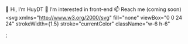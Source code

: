 👋 Hi, I’m HuyDT
👀 I’m interested in front-end
📫 Reach me (coming soon)
<svg
  xmlns="http://www.w3.org/2000/svg"
  fill="none"
  viewBox="0 0 24 24"
  strokeWidth={1.5}
  stroke="currentColor"
  className="w-6 h-6"
>
  <path
    strokeLinecap="round"
    strokeLinejoin="round"
    d="M3.75 21h16.5M4.5 3h15M5.25 3v18m13.5-18v18M9 6.75h1.5m-1.5 3h1.5m-1.5 3h1.5m3-6H15m-1.5 3H15m-1.5 3H15M9 21v-3.375c0-.621.504-1.125 1.125-1.125h3.75c.621 0 1.125.504 1.125 1.125V21"
  />
</svg>;
<!---
thichChiaSe/thichChiaSe is a ✨ special ✨ repository because its `README.md` (this file) appears on your GitHub profile.
You can click the Preview link to take a look at your changes.
--->
